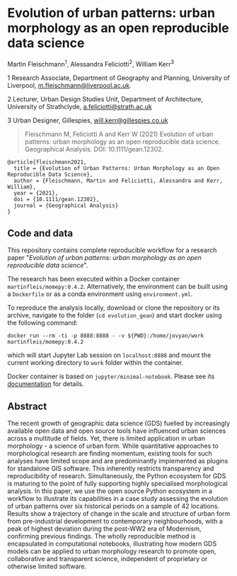 # Evolution of urban patterns: urban morphology as an open reproducible data science

Martin Fleischmann<sup>1</sup>, Alessandra Feliciotti<sup>2</sup>, William Kerr<sup>3</sup>

1 Research Associate,  Department of Geography and Planning, University of Liverpool, m.fleischmann@liverpool.ac.uk.

2 Lecturer, Urban Design Studies Unit, Department of Architecture, University of Strathclyde, a.feliciotti@strath.ac.uk

3 Urban Designer, Gillespies, will.kerr@gillespies.co.uk

> Fleischmann M, Feliciotti A and Kerr W (2021) Evolution of urban patterns: urban morphology as an open reproducible data science. Geographical Analysis. DOI: 10.1111/gean.12302.

```
@article{fleischmann2021,
  title = {Evolution of Urban Patterns: Urban Morphology as an Open Reproducible Data Science},
  author = {Fleischmann, Martin and Feliciotti, Alessandra and Kerr, William},
  year = {2021},
  doi = {10.1111/gean.12302},
  journal = {Geographical Analysis}
}
```

## Code and data

This repository contains complete reproducible workflow for a research paper "*Evolution of urban patterns: urban morphology as an open reproducible data science*".

The research has been executed within a Docker container `martinfleis/momepy:0.4.2`. Alternatively, the environment can be built using a `Dockerfile` or as a conda environment using `environment.yml`.

To reproduce the analysis locally, download or clone the repository or its archive, navigate to the folder (`cd evolution_gean`) and start docker using the following command:
```
docker run --rm -ti -p 8888:8888 - -v ${PWD}:/home/jovyan/work martinfleis/momepy:0.4.2
```
which will start Jupyter Lab session on `localhost:8888` and mount the current working directory to `work` folder within the container.

Docker container is based on `jupyter/minimal-notebook`. Please see its [documentation](https://jupyter-docker-stacks.readthedocs.io/en/latest/using/selecting.html#jupyter-minimal-notebook) for details.

## Abstract

The recent growth of geographic data science (GDS) fuelled by increasingly available open data and open source tools have influenced urban sciences across a multitude of fields. Yet, there is limited application in urban morphology - a science of urban form. While quantitative approaches to morphological research are finding momentum, existing tools for such analyses have limited scope and are predominantly implemented as plugins for standalone GIS software. This inherently restricts transparency and reproducibility of research. Simultaneously, the Python ecosystem for GDS is maturing to the point of fully supporting highly specialised morphological analysis. In this paper, we use the open source Python ecosystem in a workflow to illustrate its capabilities in a case study assessing the evolution of urban patterns over six historical periods on a sample of 42 locations. Results show a trajectory of change in the scale and structure of urban form from pre-industrial development to contemporary neighbourhoods, with a peak of highest deviation during the post-WW2 era of Modernism, confirming previous findings. The wholly reproducible method is encapsulated in computational notebooks, illustrating how modern GDS models can be applied to urban morphology research to promote open, collaborative and transparent science, independent of proprietary or otherwise limited software.
